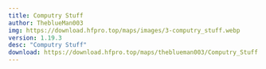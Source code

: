 ```yaml
---
title: Computry Stuff
author: TheblueMan003
img: https://download.hfpro.top/maps/images/3-computry_stuff.webp
version: 1.19.3
desc: "Computry Stuff"
download: https://download.hfpro.top/maps/theblueman003/Computry_Stuff.zip
---
```

